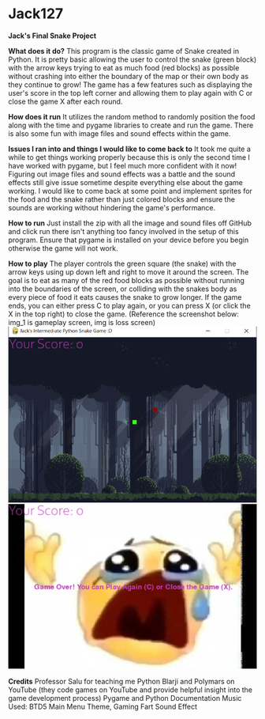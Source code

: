 # Jack127
**Jack's Final Snake Project**

**What does it do?**
This program is the classic game of Snake created in Python. It is pretty basic allowing the user to control
the snake (green block) with the arrow keys trying to eat as much food (red blocks) as possible without 
crashing into either the boundary of the map or their own body as they continue to grow! The game has a few 
features such as displaying the user's score in the top left corner and allowing them to play again with C 
or close the game X after each round. 

**How does it run**
It utilizes the random method to randomly position the food along with the
time and pygame libraries to create and run the game. There is also some fun with image files and sound 
effects within the game.

**Issues I ran into and things I would like to come back to**
It took me quite a while to get things working properly because this is only the second time I have 
worked with pygame, but I feel much more confident with it now! Figuring out image files and sound effects
was a battle and the sound effects still give issue sometime despite everything else about the game working.
I would like to come back at some point and implement sprites for the food and 
the snake rather than just colored blocks and ensure the sounds are working without hindering the game's
performance. 

**How to run**
Just install the zip with all the image and sound files off GitHub and click run there isn't anything too 
fancy involved in the setup of this program. Ensure that pygame is installed on your device before you 
begin otherwise the game will not work.

**How to play**
The player controls the green square (the snake) with the arrow keys using up down left and right to move 
it around the screen. The goal is to eat as many of the red food blocks as possible without running into 
the boundaries of the screen, or colliding with the snakes body as every piece of food it eats causes the 
snake to grow longer. If the game ends, you can either press C to play again, or you can press X (or click
the X in the top right) to close the game. (Reference the screenshot below: img_1 is gameplay screen, img is loss 
screen)
![img_1.png](img_1.png)![img.png](img.png)

**Credits**
Professor Salu for teaching me Python
Blarji and Polymars on YouTube (they code games on YouTube and provide helpful insight into the game
development process)
Pygame and Python Documentation
Music Used: BTD5 Main Menu Theme, Gaming Fart Sound Effect



